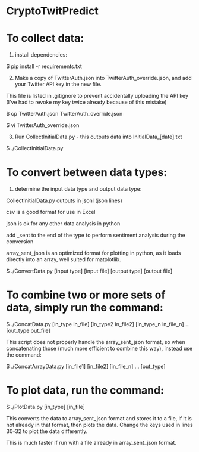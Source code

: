 # CryptoTwitPredict



# To collect data:

1. install dependencies:

$ pip install -r requirements.txt

2. Make a copy of TwitterAuth.json into TwitterAuth_override.json, and add your Twitter API key in the new file.

This file is listed in .gitignore to prevent accidentally uploading the API key (I've had to revoke my key twice already because of this mistake)

$ cp TwitterAuth.json TwitterAuth_override.json

$ vi TwitterAuth_override.json

3. Run CollectInitialData.py - this outputs data into InitialData_[date].txt

$ ./CollectInitialData.py



# To convert between data types:

1. determine the input data type and output data type:

CollectInitialData.py outputs in jsonl (json lines)

csv is a good format for use in Excel

json is ok for any other data analysis in python

add _sent to the end of the type to perform sentiment analysis during the conversion

array_sent_json is an optimized format for plotting in python, as it loads directly into an array, well suited for matplotlib.

$ ./ConvertData.py [input type] [input file] [output type] [output file]



# To combine two or more sets of data, simply run the command:

$ ./ConcatData.py [in_type in_file] [in_type2 in_file2] [in_type_n in_file_n] ... [out_type out_file]

This script does not properly handle the array_sent_json format, so when concatenating those (much more efficient to combine this way), instead use the command:

$ ./ConcatArrayData.py [in_file1] [in_file2] [in_file_n] ... [out_type]



# To plot data, run the command:

$ ./PlotData.py [in_type] [in_file]

This converts the data to array_sent_json format and stores it to a file, if it is not already in that format, then plots the data.  Change the keys used in lines 30-32 to plot the data differently.

This is much faster if run with a file already in array_sent_json format.
